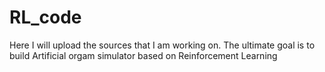 # RL_code

Here I will upload the sources that I am working on.
The ultimate goal is to build Artificial orgam simulator based on Reinforcement Learning
